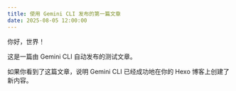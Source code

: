 ```yaml
---
title: 使用 Gemini CLI 发布的第一篇文章
date: 2025-08-05 12:00:00
---
```


你好，世界！

这是一篇由 Gemini CLI 自动发布的测试文章。

如果你看到了这篇文章，说明 Gemini CLI 已经成功地在你的 Hexo 博客上创建了新内容。

